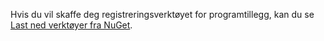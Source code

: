 Hvis du vil skaffe deg registreringsverktøyet for programtillegg, kan du se [Last ned verktøyer fra NuGet](../developer/common-data-service/download-tools-nuget.md).